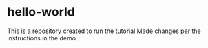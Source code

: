 # hello-world
This is a repository created to run the tutorial
Made changes per the instructions in the demo.
